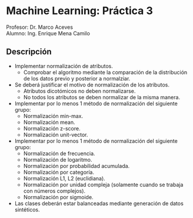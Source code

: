 # Machine Learning: Práctica 3
Profesor: Dr. Marco Aceves <br>
Alumno: Ing. Enrique Mena Camilo

## Descripción
- Implementar normalización de atributos.
    - Comprobar el algoritmo mediante la comparación de la distribución de los datos previo y posterior a normalziar.
- Se deberá justificar el motivo de normalización de los atributos.
    - Atributos dicotómicos no deben normalizarse.
    - No todos los atributos se deben normalizar de la misma manera.
- Implementar por lo menos 1 método de normalización del siguiente grupo:
    - Normalización min-max.
    - Normalización mean.
    - Normalización z-score.
    - Normalización unit-vector.
- Implementar por lo menos 1 método de normalización del siguiente grupo:
    - Normalización de frecuencia.
    - Normalización de logaritmo.
    - Normalización por probabilidad acumulada.
    - Normalización por categoría.
    - Normalización L1, L2 (euclidiana).
    - Normalización por unidad compleja (solamente cuando se trabaja con números complejos).
    - Normalización por sigmoide.
- Las clases deberán estar balanceadas mediante generación de datos sintéticos.